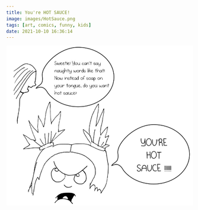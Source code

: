 ```yaml
---
title: You're HOT SAUCE!
image: images/HotSauce.png
tags: [art, comics, funny, kids]
date: 2021-10-10 16:36:14
---
```


![Alt text](/images/HotSauce.jpg "a title")

